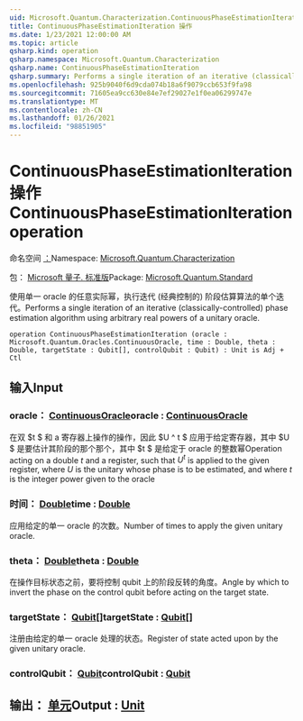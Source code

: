 ```yaml
---
uid: Microsoft.Quantum.Characterization.ContinuousPhaseEstimationIteration
title: ContinuousPhaseEstimationIteration 操作
ms.date: 1/23/2021 12:00:00 AM
ms.topic: article
qsharp.kind: operation
qsharp.namespace: Microsoft.Quantum.Characterization
qsharp.name: ContinuousPhaseEstimationIteration
qsharp.summary: Performs a single iteration of an iterative (classically-controlled) phase estimation algorithm using arbitrary real powers of a unitary oracle.
ms.openlocfilehash: 925b9040f6d9cda074b18a6f9079ccb653f9fa98
ms.sourcegitcommit: 71605ea9cc630e84e7ef29027e1f0ea06299747e
ms.translationtype: MT
ms.contentlocale: zh-CN
ms.lasthandoff: 01/26/2021
ms.locfileid: "98851905"
---
```

# <a name="continuousphaseestimationiteration-operation"></a><span data-ttu-id="51102-102">ContinuousPhaseEstimationIteration 操作</span><span class="sxs-lookup"><span data-stu-id="51102-102">ContinuousPhaseEstimationIteration operation</span></span>

<span data-ttu-id="51102-103">命名空间 [：](xref:Microsoft.Quantum.Characterization)</span><span class="sxs-lookup"><span data-stu-id="51102-103">Namespace: [Microsoft.Quantum.Characterization](xref:Microsoft.Quantum.Characterization)</span></span>

<span data-ttu-id="51102-104">包： [Microsoft 量子. 标准版](https://nuget.org/packages/Microsoft.Quantum.Standard)</span><span class="sxs-lookup"><span data-stu-id="51102-104">Package: [Microsoft.Quantum.Standard](https://nuget.org/packages/Microsoft.Quantum.Standard)</span></span>


<span data-ttu-id="51102-105">使用单一 oracle 的任意实际幂，执行迭代 (经典控制的) 阶段估算算法的单个迭代。</span><span class="sxs-lookup"><span data-stu-id="51102-105">Performs a single iteration of an iterative (classically-controlled) phase estimation algorithm using arbitrary real powers of a unitary oracle.</span></span>

```qsharp
operation ContinuousPhaseEstimationIteration (oracle : Microsoft.Quantum.Oracles.ContinuousOracle, time : Double, theta : Double, targetState : Qubit[], controlQubit : Qubit) : Unit is Adj + Ctl
```


## <a name="input"></a><span data-ttu-id="51102-106">输入</span><span class="sxs-lookup"><span data-stu-id="51102-106">Input</span></span>

### <a name="oracle--continuousoracle"></a><span data-ttu-id="51102-107">oracle： [ContinuousOracle](xref:Microsoft.Quantum.Oracles.ContinuousOracle)</span><span class="sxs-lookup"><span data-stu-id="51102-107">oracle : [ContinuousOracle](xref:Microsoft.Quantum.Oracles.ContinuousOracle)</span></span>

<span data-ttu-id="51102-108">在双 $t $ 和 a 寄存器上操作的操作，因此 $U ^ t $ 应用于给定寄存器，其中 $U $ 是要估计其阶段的那个那个，其中 $t $ 是给定于 oracle 的整数幂</span><span class="sxs-lookup"><span data-stu-id="51102-108">Operation acting on a double $t$ and a register, such that $U^t$ is applied to the given register, where $U$ is the unitary whose phase is to be estimated, and where $t$ is the integer power given to the oracle</span></span>


### <a name="time--double"></a><span data-ttu-id="51102-109">时间： [Double](xref:microsoft.quantum.lang-ref.double)</span><span class="sxs-lookup"><span data-stu-id="51102-109">time : [Double](xref:microsoft.quantum.lang-ref.double)</span></span>

<span data-ttu-id="51102-110">应用给定的单一 oracle 的次数。</span><span class="sxs-lookup"><span data-stu-id="51102-110">Number of times to apply the given unitary oracle.</span></span>


### <a name="theta--double"></a><span data-ttu-id="51102-111">theta： [Double](xref:microsoft.quantum.lang-ref.double)</span><span class="sxs-lookup"><span data-stu-id="51102-111">theta : [Double](xref:microsoft.quantum.lang-ref.double)</span></span>

<span data-ttu-id="51102-112">在操作目标状态之前，要将控制 qubit 上的阶段反转的角度。</span><span class="sxs-lookup"><span data-stu-id="51102-112">Angle by which to invert the phase on the control qubit before acting on the target state.</span></span>


### <a name="targetstate--qubit"></a><span data-ttu-id="51102-113">targetState： [Qubit](xref:microsoft.quantum.lang-ref.qubit)[]</span><span class="sxs-lookup"><span data-stu-id="51102-113">targetState : [Qubit](xref:microsoft.quantum.lang-ref.qubit)[]</span></span>

<span data-ttu-id="51102-114">注册由给定的单一 oracle 处理的状态。</span><span class="sxs-lookup"><span data-stu-id="51102-114">Register of state acted upon by the given unitary oracle.</span></span>


### <a name="controlqubit--qubit"></a><span data-ttu-id="51102-115">controlQubit： [Qubit](xref:microsoft.quantum.lang-ref.qubit)</span><span class="sxs-lookup"><span data-stu-id="51102-115">controlQubit : [Qubit](xref:microsoft.quantum.lang-ref.qubit)</span></span>





## <a name="output--unit"></a><span data-ttu-id="51102-116">输出： [单元](xref:microsoft.quantum.lang-ref.unit)</span><span class="sxs-lookup"><span data-stu-id="51102-116">Output : [Unit](xref:microsoft.quantum.lang-ref.unit)</span></span>

